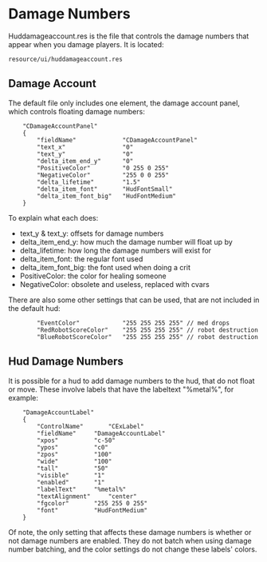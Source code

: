# Damage Numbers

Huddamageaccount.res is the file that controls the damage numbers that appear when you damage players. It is located:
```
resource/ui/huddamageaccount.res
```

## Damage Account

The default file only includes one element, the damage account panel, which controls floating damage numbers:
```
	"CDamageAccountPanel"
	{
		"fieldName"				"CDamageAccountPanel"
		"text_x"				"0"
		"text_y"				"0"
		"delta_item_end_y"		"0"
		"PositiveColor"			"0 255 0 255"
		"NegativeColor"			"255 0 0 255"
		"delta_lifetime"		"1.5"
		"delta_item_font"		"HudFontSmall"
		"delta_item_font_big"	"HudFontMedium"
	}
```

To explain what each does:
* text_y & text_y: offsets for damage numbers
* delta_item_end_y: how much the damage number will float up by
* delta_lifetime: how long the damage numbers will exist for
* delta_item_font: the regular font used
* delta_item_font_big: the font used when doing a crit
* PositiveColor: the color for healing someone
* NegativeColor: obsolete and useless, replaced with cvars

There are also some other settings that can be used, that are not included in the default hud:
```
		"EventColor"			"255 255 255 255" // med drops
		"RedRobotScoreColor"	"255 255 255 255" // robot destruction
		"BlueRobotScoreColor"	"255 255 255 255" // robot destruction
```

## Hud Damage Numbers

It is possible for a hud to add damage numbers to the hud, that do not float or move. These involve labels that have the labeltext "%metal%", for example:
```
	"DamageAccountLabel"
	{
		"ControlName"		"CExLabel"
		"fieldName"		"DamageAccountLabel"
		"xpos"			"c-50"
		"ypos"			"c0"
		"zpos"			"100"
		"wide"			"100"
		"tall"			"50"
		"visible"		"1"
		"enabled"		"1"
		"labelText"		"%metal%"
		"textAlignment"		"center"
		"fgcolor"		"255 255 0 255"
		"font"			"HudFontMedium"
	}
```

Of note, the only setting that affects these damage numbers is whether or not damage numbers are enabled. They do not batch when using damage number batching, and the color settings do not change these labels' colors.